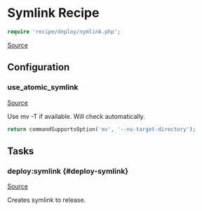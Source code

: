 <!-- DO NOT EDIT THIS FILE! -->
<!-- Instead edit recipe/deploy/symlink.php -->
<!-- Then run bin/docgen -->

# Symlink Recipe

```php
require 'recipe/deploy/symlink.php';
```

[Source](/recipe/deploy/symlink.php)


## Configuration
### use_atomic_symlink
[Source](https://github.com/deployphp/deployer/blob/master/recipe/deploy/symlink.php#L6)

Use mv -T if available. Will check automatically.

```php title="Default value"
return commandSupportsOption('mv', '--no-target-directory');
```



## Tasks

### deploy:symlink {#deploy-symlink}
[Source](https://github.com/deployphp/deployer/blob/master/recipe/deploy/symlink.php#L11)

Creates symlink to release.




